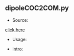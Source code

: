 ## dipoleCOC2COM.py

* Source:

 [click here](https://github.com/leucinw/ComputTools/tree/master/src/dipoleCOC2COM.py)

* Usage:

* Intro:

